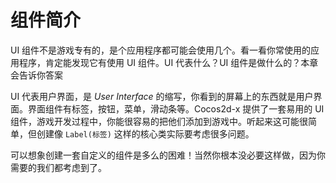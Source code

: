 # 组件简介

UI 组件不是游戏专有的，是个应用程序都可能会使用几个。看一看你常使用的应用程序，肯定能发现它有使用 UI 组件。UI 代表什么？UI 组件是做什么的？本章会告诉你答案

UI 代表用户界面，是 _User Interface_ 的缩写，你看到的屏幕上的东西就是用户界面。界面组件有标签，按钮，菜单，滑动条等。Cocos2d-x 提供了一套易用的 UI 组件，游戏开发过程中，你能很容易的把他们添加到游戏中。听起来这可能很简单，但创建像 `Label(标签)` 这样的核心类实际要考虑很多问题。

可以想象创建一套自定义的组件是多么的困难！当然你根本没必要这样做，因为你需要的我们都考虑到了。
